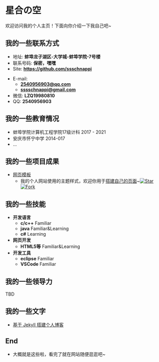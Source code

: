 # 星合の空

欢迎访问我的个人主页！下面向你介绍一下我自己吧~

<!-- slide -->

## 我的一些联系方式

- 地址: **蚌埠龙子湖区-大学城-蚌埠学院-7号楼**
- 联系号码: **保密，嘿嘿**
- Site: **<https://github.com/ssschnappi>**

<!-- slide vertical=true -->

- E-mail:
  - **[2540956903@qq.com](mailto:2540956903@qq.com)**
  - **[sssschnappi@gmail.com](mailto:sssschnappi@gmail.com)**
- 微信: **LZQ19980810**
- QQ: **2540956903**

<!-- slide -->

## 我的一些教育情况

<!-- slide vertical=true -->

  - 蚌埠学院计算机工程学院17级计科 2017 - 2021
  - 安庆市怀宁中学 2014-017
  - ...
  

<!-- slide -->

## 我的一些项目成果

<!-- slide vertical=true -->

- [网页模板](https://github.com/ssschnappi/luuusir.github.io)
  - 我的个人网站使用的主题样式，欢迎你用于[搭建自己的页面](https://github.com/ssschnappi/luuusir.github.io)~[![Star](https://img.shields.io/github/stars/wu-kan/wu-kan.github.io.svg)](https://github.com/wu-kan/wu-kan.github.io)[![Fork](https://img.shields.io/github/forks/wu-kan/wu-kan.github.io.svg)](https://github.com/wu-kan/wu-kan.github.io/fork)

<!-- slide -->


## 我的一些技能

<!-- slide vertical=true -->

- **开发语言**
  - **c/c++**  Familiar
  - **java**   Familiar&Learning
  - **c#**     Learning
- **网页开发**
  - **HTML5等** Familiar&Learning
- **开发工具**
  - **eclipse**  Familiar
  - **VSCode**   Familiar


<!-- slide -->

## 我的一些领导力

TBD

<!-- slide -->

## 我的一些文字

- [基于 Jekyll 搭建个人博客](https://wu-kan.cn/_posts/2019-01-18-%E5%9F%BA%E4%BA%8EJekyll%E6%90%AD%E5%BB%BA%E4%B8%AA%E4%BA%BA%E5%8D%9A%E5%AE%A2/)

<!-- slide -->

## End

- 大概就是这些啦，看完了就在网站随便逛逛吧~



